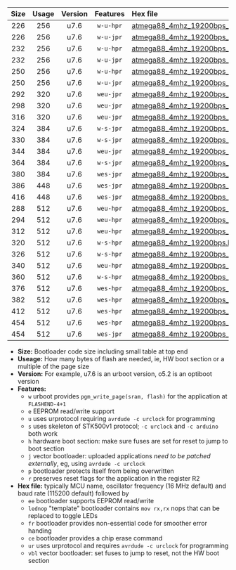 |Size|Usage|Version|Features|Hex file|
|:-:|:-:|:-:|:-:|:--|
|226|256|u7.6|`w-u-hpr`|[atmega88_4mhz_19200bps_ur.hex](https://raw.githubusercontent.com/stefanrueger/urboot/main//atmega88_4mhz_19200bps_ur.hex)|
|226|256|u7.6|`w-u-jpr`|[atmega88_4mhz_19200bps_ur_vbl.hex](https://raw.githubusercontent.com/stefanrueger/urboot/main//atmega88_4mhz_19200bps_ur_vbl.hex)|
|232|256|u7.6|`w-u-hpr`|[atmega88_4mhz_19200bps_lednop_ur.hex](https://raw.githubusercontent.com/stefanrueger/urboot/main//atmega88_4mhz_19200bps_lednop_ur.hex)|
|232|256|u7.6|`w-u-jpr`|[atmega88_4mhz_19200bps_lednop_ur_vbl.hex](https://raw.githubusercontent.com/stefanrueger/urboot/main//atmega88_4mhz_19200bps_lednop_ur_vbl.hex)|
|250|256|u7.6|`w-u-hpr`|[atmega88_4mhz_19200bps_lednop_fr_ur.hex](https://raw.githubusercontent.com/stefanrueger/urboot/main//atmega88_4mhz_19200bps_lednop_fr_ur.hex)|
|250|256|u7.6|`w-u-jpr`|[atmega88_4mhz_19200bps_lednop_fr_ur_vbl.hex](https://raw.githubusercontent.com/stefanrueger/urboot/main//atmega88_4mhz_19200bps_lednop_fr_ur_vbl.hex)|
|292|320|u7.6|`weu-jpr`|[atmega88_4mhz_19200bps_ee_ur_vbl.hex](https://raw.githubusercontent.com/stefanrueger/urboot/main//atmega88_4mhz_19200bps_ee_ur_vbl.hex)|
|298|320|u7.6|`weu-jpr`|[atmega88_4mhz_19200bps_ee_lednop_ur_vbl.hex](https://raw.githubusercontent.com/stefanrueger/urboot/main//atmega88_4mhz_19200bps_ee_lednop_ur_vbl.hex)|
|316|320|u7.6|`weu-jpr`|[atmega88_4mhz_19200bps_ee_lednop_fr_ur_vbl.hex](https://raw.githubusercontent.com/stefanrueger/urboot/main//atmega88_4mhz_19200bps_ee_lednop_fr_ur_vbl.hex)|
|324|384|u7.6|`w-s-jpr`|[atmega88_4mhz_19200bps_vbl.hex](https://raw.githubusercontent.com/stefanrueger/urboot/main//atmega88_4mhz_19200bps_vbl.hex)|
|330|384|u7.6|`w-s-jpr`|[atmega88_4mhz_19200bps_lednop_vbl.hex](https://raw.githubusercontent.com/stefanrueger/urboot/main//atmega88_4mhz_19200bps_lednop_vbl.hex)|
|344|384|u7.6|`weu-jpr`|[atmega88_4mhz_19200bps_ee_lednop_fr_ce_ur_vbl.hex](https://raw.githubusercontent.com/stefanrueger/urboot/main//atmega88_4mhz_19200bps_ee_lednop_fr_ce_ur_vbl.hex)|
|364|384|u7.6|`w-s-jpr`|[atmega88_4mhz_19200bps_lednop_fr_vbl.hex](https://raw.githubusercontent.com/stefanrueger/urboot/main//atmega88_4mhz_19200bps_lednop_fr_vbl.hex)|
|380|384|u7.6|`wes-jpr`|[atmega88_4mhz_19200bps_ee_vbl.hex](https://raw.githubusercontent.com/stefanrueger/urboot/main//atmega88_4mhz_19200bps_ee_vbl.hex)|
|386|448|u7.6|`wes-jpr`|[atmega88_4mhz_19200bps_ee_lednop_vbl.hex](https://raw.githubusercontent.com/stefanrueger/urboot/main//atmega88_4mhz_19200bps_ee_lednop_vbl.hex)|
|416|448|u7.6|`wes-jpr`|[atmega88_4mhz_19200bps_ee_lednop_fr_vbl.hex](https://raw.githubusercontent.com/stefanrueger/urboot/main//atmega88_4mhz_19200bps_ee_lednop_fr_vbl.hex)|
|288|512|u7.6|`weu-hpr`|[atmega88_4mhz_19200bps_ee_ur.hex](https://raw.githubusercontent.com/stefanrueger/urboot/main//atmega88_4mhz_19200bps_ee_ur.hex)|
|294|512|u7.6|`weu-hpr`|[atmega88_4mhz_19200bps_ee_lednop_ur.hex](https://raw.githubusercontent.com/stefanrueger/urboot/main//atmega88_4mhz_19200bps_ee_lednop_ur.hex)|
|312|512|u7.6|`weu-hpr`|[atmega88_4mhz_19200bps_ee_lednop_fr_ur.hex](https://raw.githubusercontent.com/stefanrueger/urboot/main//atmega88_4mhz_19200bps_ee_lednop_fr_ur.hex)|
|320|512|u7.6|`w-s-hpr`|[atmega88_4mhz_19200bps.hex](https://raw.githubusercontent.com/stefanrueger/urboot/main//atmega88_4mhz_19200bps.hex)|
|326|512|u7.6|`w-s-hpr`|[atmega88_4mhz_19200bps_lednop.hex](https://raw.githubusercontent.com/stefanrueger/urboot/main//atmega88_4mhz_19200bps_lednop.hex)|
|340|512|u7.6|`weu-hpr`|[atmega88_4mhz_19200bps_ee_lednop_fr_ce_ur.hex](https://raw.githubusercontent.com/stefanrueger/urboot/main//atmega88_4mhz_19200bps_ee_lednop_fr_ce_ur.hex)|
|360|512|u7.6|`w-s-hpr`|[atmega88_4mhz_19200bps_lednop_fr.hex](https://raw.githubusercontent.com/stefanrueger/urboot/main//atmega88_4mhz_19200bps_lednop_fr.hex)|
|376|512|u7.6|`wes-hpr`|[atmega88_4mhz_19200bps_ee.hex](https://raw.githubusercontent.com/stefanrueger/urboot/main//atmega88_4mhz_19200bps_ee.hex)|
|382|512|u7.6|`wes-hpr`|[atmega88_4mhz_19200bps_ee_lednop.hex](https://raw.githubusercontent.com/stefanrueger/urboot/main//atmega88_4mhz_19200bps_ee_lednop.hex)|
|412|512|u7.6|`wes-hpr`|[atmega88_4mhz_19200bps_ee_lednop_fr.hex](https://raw.githubusercontent.com/stefanrueger/urboot/main//atmega88_4mhz_19200bps_ee_lednop_fr.hex)|
|454|512|u7.6|`wes-hpr`|[atmega88_4mhz_19200bps_ee_lednop_fr_ce.hex](https://raw.githubusercontent.com/stefanrueger/urboot/main//atmega88_4mhz_19200bps_ee_lednop_fr_ce.hex)|
|454|512|u7.6|`wes-jpr`|[atmega88_4mhz_19200bps_ee_lednop_fr_ce_vbl.hex](https://raw.githubusercontent.com/stefanrueger/urboot/main//atmega88_4mhz_19200bps_ee_lednop_fr_ce_vbl.hex)|

- **Size:** Bootloader code size including small table at top end
- **Useage:** How many bytes of flash are needed, ie, HW boot section or a multiple of the page size
- **Version:** For example, u7.6 is an urboot version, o5.2 is an optiboot version
- **Features:**
  + `w` urboot provides `pgm_write_page(sram, flash)` for the application at `FLASHEND-4+1`
  + `e` EEPROM read/write support
  + `u` uses urprotocol requiring `avrdude -c urclock` for programming
  + `s` uses skeleton of STK500v1 protocol; `-c urclock` and `-c arduino` both work
  + `h` hardware boot section: make sure fuses are set for reset to jump to boot section
  + `j` vector bootloader: uploaded applications *need to be patched externally*, eg, using `avrdude -c urclock`
  + `p` bootloader protects itself from being overwritten
  + `r` preserves reset flags for the application in the register R2
- **Hex file:** typically MCU name, oscillator frequency (16 MHz default) and baud rate (115200 default) followed by
  + `ee` bootloader supports EEPROM read/write
  + `lednop` "template" bootloader contains `mov rx,rx` nops that can be replaced to toggle LEDs
  + `fr` bootloader provides non-essential code for smoother error handing
  + `ce` bootloader provides a chip erase command
  + `ur` uses urprotocol and requires `avrdude -c urclock` for programming
  + `vbl` vector bootloader: set fuses to jump to reset, not the HW boot section
